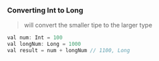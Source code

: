 ### Converting Int to Long
> will convert the smaller tipe to the larger type

```js
val num: Int = 100
val longNum: Long = 1000
val result = num + longNum // 1100, Long
```
